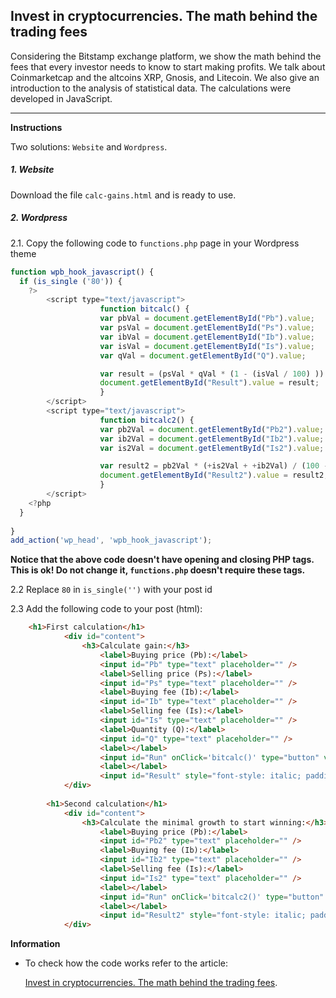 ## Invest in cryptocurrencies. The math behind the trading fees
Considering the Bitstamp exchange platform, we show the math behind the fees that every investor needs to know to start making profits. We talk about Coinmarketcap and the altcoins XRP, Gnosis, and Litecoin. We also give an introduction to the analysis of statistical data. The calculations were developed in JavaScript.
<hr>

**Instructions**

Two solutions: `Website` and `Wordpress`.

##### 1. Website

Download the file `calc-gains.html` and is ready to use.

##### 2. Wordpress

2.1. Copy the following code to `functions.php` page in your Wordpress theme

```javascript
function wpb_hook_javascript() {
  if (is_single ('80')) { 
    ?>
        <script type="text/javascript">
                    function bitcalc() {
					var pbVal = document.getElementById("Pb").value;
					var psVal = document.getElementById("Ps").value;
					var ibVal = document.getElementById("Ib").value;
					var isVal = document.getElementById("Is").value;
					var qVal = document.getElementById("Q").value;

					var result = (psVal * qVal * (1 - (isVal / 100) )) - (pbVal * qVal * (1 + (ibVal / 100) ));
					document.getElementById("Result").value = result;
				    }
        </script>
		<script type="text/javascript">
                    function bitcalc2() {
					var pb2Val = document.getElementById("Pb2").value;
					var ib2Val = document.getElementById("Ib2").value;
					var is2Val = document.getElementById("Is2").value;

					var result2 = pb2Val * (+is2Val + +ib2Val) / (100 - (1*is2Val)) ;
					document.getElementById("Result2").value = result2;
				    }
        </script>
    <?php
  }
	  
}
add_action('wp_head', 'wpb_hook_javascript');

```
**Notice that the above code doesn't have opening and closing PHP tags. This is ok! Do not change it, `functions.php` doesn't require these tags.**

2.2 Replace `80` in `is_single('')` with your post id

2.3 Add the following code to your post (html):
```html
	<h1>First calculation</h1>
            <div id="content">
                <h3>Calculate gain:</h3>
                    <label>Buying price (Pb):</label>
                    <input id="Pb" type="text" placeholder="" />
                    <label>Selling price (Ps):</label>
                    <input id="Ps" type="text" placeholder="" />
                    <label>Buying fee (Ib):</label>
                    <input id="Ib" type="text" placeholder="" />
                    <label>Selling fee (Is):</label>
                    <input id="Is" type="text" placeholder="" />
                    <label>Quantity (Q):</label>
                    <input id="Q" type="text" placeholder="" />
                    <label></label>
                    <input id="Run" onClick='bitcalc()' type="button" value="Calculate" />
                    <label></label>
                    <input id="Result" style="font-style: italic; padding-left: -2px;" readonly="readonly" type="text" value="The gain is..." />
            </div>
        
        <h1>Second calculation</h1>
            <div id="content">
                <h3>Calculate the minimal growth to start winning:</h3>
                    <label>Buying price (Pb):</label>
                    <input id="Pb2" type="text" placeholder="" />
                    <label>Buying fee (Ib):</label>
                    <input id="Ib2" type="text" placeholder="" />
                    <label>Selling fee (Is):</label>
                    <input id="Is2" type="text" placeholder="" />
                    <label></label>
                    <input id="Run" onClick='bitcalc2()' type="button" value="Calculate" />
                    <label></label>
                    <input id="Result2" style="font-style: italic; padding-left: -2px;" readonly="readonly" type="text" value="The minimal growth is..." />
            </div>
```


**Information**
  
- To check how the code works refer to the article: 
  
  [Invest in cryptocurrencies. The math behind the trading fees](https://nepy.pe/article.php?pid=62648b9fa8293&lan=en). 
